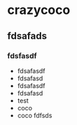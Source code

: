 # crazycoco
## fdsafads
### fdsfasdf
- fdsafasdf
- fdsafasd
- fdsafasdf
- fdsafasd
- test
- coco
- coco
fdfsds


